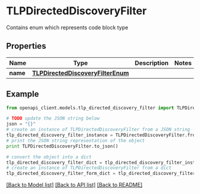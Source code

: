 # TLPDirectedDiscoveryFilter

Contains enum which represents code block type

## Properties
Name | Type | Description | Notes
------------ | ------------- | ------------- | -------------
**name** | [**TLPDirectedDiscoveryFilterEnum**](TLPDirectedDiscoveryFilterEnum.md) |  | 

## Example

```python
from openapi_client.models.tlp_directed_discovery_filter import TLPDirectedDiscoveryFilter

# TODO update the JSON string below
json = "{}"
# create an instance of TLPDirectedDiscoveryFilter from a JSON string
tlp_directed_discovery_filter_instance = TLPDirectedDiscoveryFilter.from_json(json)
# print the JSON string representation of the object
print TLPDirectedDiscoveryFilter.to_json()

# convert the object into a dict
tlp_directed_discovery_filter_dict = tlp_directed_discovery_filter_instance.to_dict()
# create an instance of TLPDirectedDiscoveryFilter from a dict
tlp_directed_discovery_filter_form_dict = tlp_directed_discovery_filter.from_dict(tlp_directed_discovery_filter_dict)
```
[[Back to Model list]](../README.md#documentation-for-models) [[Back to API list]](../README.md#documentation-for-api-endpoints) [[Back to README]](../README.md)


